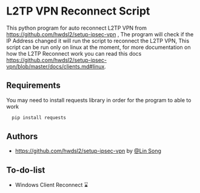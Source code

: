 # L2TP VPN Reconnect Script

This python program for auto reconnect L2TP VPN from https://github.com/hwdsl2/setup-ipsec-vpn , The program will check if the IP Address changed it will run the script to reconnect the L2TP VPN, This script can be run only on linux at the moment, for more documentation on how the L2TP Reconnect work you can read this docs https://github.com/hwdsl2/setup-ipsec-vpn/blob/master/docs/clients.md#linux.




## Requirements

You may need to install requests library in order for the program to able to work

```bash
  pip install requests
```
    
## Authors

- https://github.com/hwdsl2/setup-ipsec-vpn by [@Lin Song](https://github.com/hwdsl2)


## To-do-list

- Windows Client Reconnect ⌛
